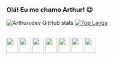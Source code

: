 ### Olá! Eu me chamo Arthur! 😉

![Arthurvdev GitHub stats](https://github-readme-stats.vercel.app/api?username=arthurvdev&show_icons=true&theme=dracula) [![Top Langs](https://github-readme-stats.vercel.app/api/top-langs/?username=arthurvdev&layout=donut)](https://github.com/arthurvdev/github-readme-stats)

<div style="display: inline_block"><br>
    <img id="python" height="40" width="30" src="https://cdn.jsdelivr.net/gh/devicons/devicon@latest/icons/python/python-original.svg" />
    <img id="HTML" height="40" width="30" src="https://cdn.jsdelivr.net/gh/devicons/devicon@latest/icons/html5/html5-original.svg" />
    <img id="CSS" height="40" width="30" src="https://cdn.jsdelivr.net/gh/devicons/devicon@latest/icons/css3/css3-original.svg" />
    <img id="JS" height="40" width="30" src="https://cdn.jsdelivr.net/gh/devicons/devicon@latest/icons/javascript/javascript-original.svg" />
    <img id="NODEJS" height="40" width="30" src="https://cdn.jsdelivr.net/gh/devicons/devicon@latest/icons/nodejs/nodejs-plain-wordmark.svg" />
    <img id="C++" height="40" width="30" src="https://cdn.jsdelivr.net/gh/devicons/devicon@latest/icons/cplusplus/cplusplus-original.svg" />
    <img id="ELECTRON" height="40" width="30" src="https://cdn.jsdelivr.net/gh/devicons/devicon@latest/icons/electron/electron-original.svg" />
          
</div>

          


